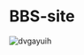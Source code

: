 # BBS-site
![dvgayuih](https://github.com/user-attachments/assets/e12d0a19-61e3-45b7-90d2-d7d0f2d91c2d)
